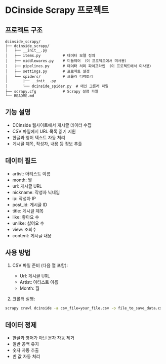 # DCinside Scrapy 프로젝트

## 프로젝트 구조
```
dcinside_scrapy/
├── dcinside_scrapy/
│   ├── __init__.py
│   ├── items.py          # 데이터 모델 정의
│   ├── middlewares.py    # 미들웨어 （이 프로젝트에서 미사용）
│   ├── pipelines.py      # 데이터 처리 파이프라인 （이 프로젝트에서 미사용）
│   ├── settings.py       # 프로젝트 설정
│   └── spiders/          # 크롤러 디렉토리
│       ├── __init__.py
│       └── dcinside_spider.py  # 메인 크롤러 파일
├── scrapy.cfg            # Scrapy 설정 파일
└── README.md            
```

## 기능 설명
- DCinside 웹사이트에서 게시글 데이터 수집
- CSV 파일에서 URL 목록 읽기 지원
- 한글과 영어 텍스트 자동 처리
- 게시글 제목, 작성자, 내용 등 정보 추출

## 데이터 필드
- artist: 아티스트 이름
- month: 월
- url: 게시글 URL
- nickname: 작성자 닉네임
- ip: 작성자 IP
- post_id: 게시글 ID
- title: 게시글 제목
- like: 좋아요 수
- unlike: 싫어요 수
- view: 조회수
- content: 게시글 내용

## 사용 방법
1. CSV 파일 준비 (다음 열 포함):
   - Url: 게시글 URL
   - Artist: 아티스트 이름
   - Month: 월

2. 크롤러 실행:
```bash
scrapy crawl dcinside -a csv_file=your_file.csv -o file_to_save_data.csv
```

## 데이터 정제
- 한글과 영어가 아닌 문자 자동 제거
- 일반 공백 유지
- 숫자 자동 추출
- 빈 값 자동 처리



